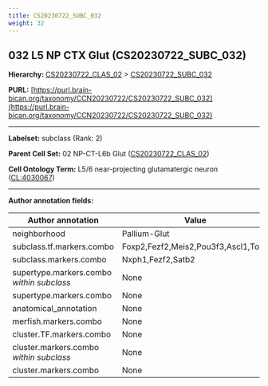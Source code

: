 ```yaml
---
title: CS20230722_SUBC_032
weight: 32
---
```

## 032 L5 NP CTX Glut (CS20230722_SUBC_032)
<b>Hierarchy: </b>
[CS20230722_CLAS_02](../CS20230722_CLAS_02) >
[CS20230722_SUBC_032](../CS20230722_SUBC_032)

**PURL:** [https://purl.brain-bican.org/taxonomy/CCN20230722/CS20230722_SUBC_032](https://purl.brain-bican.org/taxonomy/CCN20230722/CS20230722_SUBC_032)

---


**Labelset:** subclass (Rank: 2)

**Parent Cell Set:** 02 NP-CT-L6b Glut ([CS20230722_CLAS_02](../CS20230722_CLAS_02))



**Cell Ontology Term:**  L5/6 near-projecting glutamatergic neuron ([CL:4030067](https://www.ebi.ac.uk/ols/ontologies/cl/terms?obo_id=CL:4030067)) 

[MARKER GENES.]: #


---

[TRANSFERRED ANNOTATIONS.]: #


[AUTHOR ANNOTATION FIELDS.]: #


**Author annotation fields:**

| Author annotation | Value |
|-------------------|-------|
|neighborhood|Pallium-Glut|
|subclass.tf.markers.combo|Foxp2,Fezf2,Meis2,Pou3f3,Ascl1,Tox2|
|subclass.markers.combo|Nxph1,Fezf2,Satb2|
|supertype.markers.combo _within subclass_|None|
|supertype.markers.combo|None|
|anatomical_annotation|None|
|merfish.markers.combo|None|
|cluster.TF.markers.combo|None|
|cluster.markers.combo _within subclass_|None|
|cluster.markers.combo|None|

